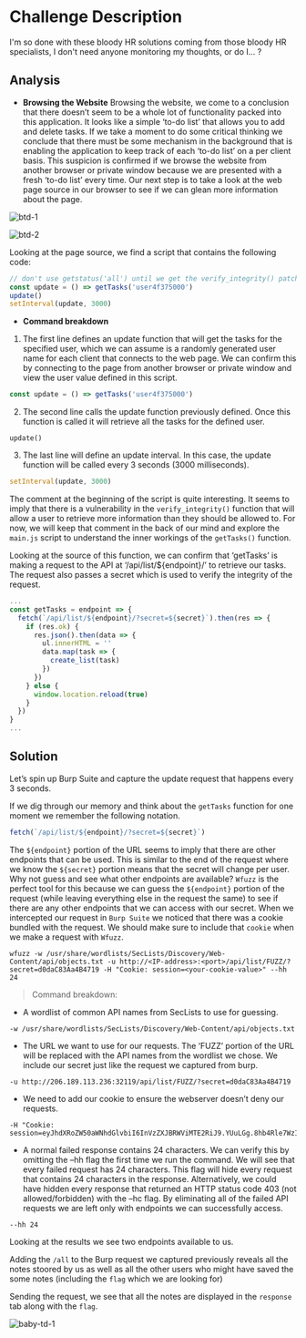 # Challenge Description
I'm so done with these bloody HR solutions coming from those bloody HR specialists, I don't need anyone monitoring my thoughts, or do I... ?

## Analysis
- __Browsing the Website__
Browsing the website, we come to a conclusion that there doesn’t seem to be a whole lot of functionality packed into this application. It looks like a simple ‘to-do list’ that allows you to add and delete tasks. If we take a moment to do some critical thinking we conclude that there must be some mechanism in the background that is enabling the application to keep track of each ‘to-do list’ on a per client basis. This suspicion is confirmed if we browse the website from another browser or private window because we are presented with a fresh ‘to-do list’ every time. Our next step is to take a look at the web page source in our browser to see if we can glean more information about the page.

![btd-1](https://user-images.githubusercontent.com/87711310/211152082-c4a922d8-7245-4a8d-b407-fb31044edb2c.png)

![btd-2](https://user-images.githubusercontent.com/87711310/211152083-c60819c7-bd93-4205-887f-27ec311e69df.png)

Looking at the page source, we find a script that contains the following code:
``` javascript
// don't use getstatus('all') until we get the verify_integrity() patched
const update = () => getTasks('user4f375000')
update()
setInterval(update, 3000)
```

- __Command breakdown__

1. The first line defines an update function that will get the tasks for the specified user, which we can assume is a randomly generated user name for each client that connects to the web page. We can confirm this by connecting to the page from another browser or private window and view the user value defined in this script.
```javascript
const update = () => getTasks('user4f375000')
```

2. The second line calls the update function previously defined. Once this function is called it will retrieve all the tasks for the defined user.
```
update()
```

3. The last line will define an update interval. In this case, the update function will be called every 3 seconds (3000 milliseconds).
```javascript
setInterval(update, 3000)
```

The comment at the beginning of the script is quite interesting. It seems to imply that there is a vulnerability in the `verify_integrity()` function that will allow a user to retrieve more information than they should be allowed to. For now, we will keep that comment in the back of our mind and explore the `main.js` script to understand the inner workings of the `getTasks()` function.

Looking at the source of this function, we can confirm that ‘getTasks’ is making a request to the API at ‘/api/list/${endpoint}/’ to retrieve our tasks. The request also passes a secret which is used to verify the integrity of the request.
```javascript
...
const getTasks = endpoint => {
  fetch(`/api/list/${endpoint}/?secret=${secret}`).then(res => {
    if (res.ok) {
      res.json().then(data => {
        ul.innerHTML = ''
        data.map(task => {
          create_list(task)
        })
      })
    } else {
      window.location.reload(true)
    }
  })
}
...
```

## Solution
Let’s spin up Burp Suite and capture the update request that happens every 3 seconds.

If we dig through our memory and think about the `getTasks` function for one moment we remember the following notation.
```javascript
fetch(`/api/list/${endpoint}/?secret=${secret}`)
```
The `${endpoint}` portion of the URL seems to imply that there are other endpoints that can be used. This is similar to the end of the request where we know the `${secret}` portion means that the secret will change per user. Why not guess and see what other endpoints are available? `Wfuzz` is the perfect tool for this because we can guess the `${endpoint}` portion of the request (while leaving everything else in the request the same) to see if there are any other endpoints that we can access with our secret. When we intercepted our request in `Burp Suite` we noticed that there was a cookie bundled with the request. We should make sure to include that `cookie` when we make a request with `Wfuzz`.

```
wfuzz -w /usr/share/wordlists/SecLists/Discovery/Web-Content/api/objects.txt -u http://<IP-address>:<port>/api/list/FUZZ/?secret=d0daC83Aa4B4719 -H "Cookie: session=<your-cookie-value>" --hh 24
```

> Command breakdown:

- A wordlist of common API names from SecLists to use for guessing.
```
-w /usr/share/wordlists/SecLists/Discovery/Web-Content/api/objects.txt
```
- The URL we want to use for our requests. The ‘FUZZ’ portion of the URL will be replaced with the API names from the wordlist we chose. We include our secret just like the request we captured from burp.
```
-u http://206.189.113.236:32119/api/list/FUZZ/?secret=d0daC83Aa4B4719
```
- We need to add our cookie to ensure the webserver doesn’t deny our requests.
```
-H "Cookie: session=eyJhdXRoZW50aWNhdGlvbiI6InVzZXJBRWViMTE2RiJ9.YUuLGg.8hb4Rle7WzIlDcAQzwrJKgVauzY"
```
- A normal failed response contains 24 characters. We can verify this by omitting the –hh flag the first time we run the command. We will see that every failed request has 24 characters. This flag will hide every request that contains 24 characters in the response. Alternatively, we could have hidden every response that returned an HTTP status code 403 (not allowed/forbidden) with the –hc flag. By eliminating all of the failed API requests we are left only with endpoints we can successfully access.
```
--hh 24
```

Looking at the results we see two endpoints available to us.

Adding the `/all` to the Burp request we captured previously reveals all the notes stoored by us as well as all the other users who might have saved the some notes (including the `flag` which we are looking for)

Sending the request, we see that all the notes are displayed in the `response` tab along with the `flag`.

![baby-td-1](https://user-images.githubusercontent.com/87711310/211152516-c24d8d5d-f793-4dc9-a7c5-890bcb7ed670.png)
